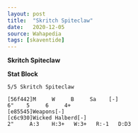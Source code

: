 ```yaml
---
layout: post
title:  "Skritch Spiteclaw"
date:   2020-12-05
source: Wahapedia
tags: [skaventide]
---
```


**Skritch Spiteclaw**

**Stat Block**
```
5/5 Skritch Spiteclaw
```

```
[56f442]M     W     B     Sa    [-]
6"    5     6     4+    
[e85545]Weapons[-]
[c6c930]Wicked Halberd[-]
2"     A:3    H:3+   W:3+   R:-1   D:D3  
```


